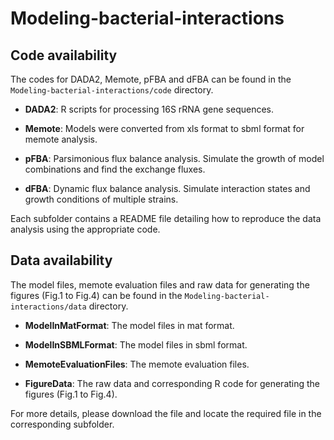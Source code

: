 # Modeling-bacterial-interactions

Code availability
-------
The codes for DADA2, Memote, pFBA and dFBA can be found in the `Modeling-bacterial-interactions/code` directory.

- **DADA2**: R scripts for processing 16S rRNA gene sequences.

- **Memote**: Models were converted from xls format to sbml format for memote analysis.

- **pFBA**: Parsimonious flux balance analysis. Simulate the growth of model combinations and find the exchange fluxes.

- **dFBA**: Dynamic flux balance analysis. Simulate interaction states and growth conditions of multiple strains.


Each subfolder contains a README file detailing how to reproduce the data analysis using the appropriate code.				
  

Data availability
-------
The model files, memote evaluation files and raw data for generating the figures (Fig.1 to Fig.4) can be found in the `Modeling-bacterial-interactions/data` directory.

- **ModelInMatFormat**: The model files in mat format.

- **ModelInSBMLFormat**: The model files in sbml format.

- **MemoteEvaluationFiles**: The memote evaluation files.

- **FigureData**: The raw data and corresponding R code for generating the figures (Fig.1 to Fig.4).

For more details, please download the file and locate the required file in the corresponding subfolder.  
